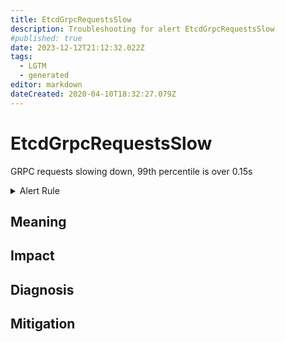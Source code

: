 ```yaml
---
title: EtcdGrpcRequestsSlow
description: Troubleshooting for alert EtcdGrpcRequestsSlow
#published: true
date: 2023-12-12T21:12:32.022Z
tags: 
  - LGTM
  - generated
editor: markdown
dateCreated: 2020-04-10T18:32:27.079Z
---
```


# EtcdGrpcRequestsSlow

GRPC requests slowing down, 99th percentile is over 0.15s

<details>
  <summary>Alert Rule</summary>

{{% rule "etcd/etcd-internal.yml" "EtcdGrpcRequestsSlow" %}}

{{% comment %}}

```yaml
alert: EtcdGrpcRequestsSlow
expr: histogram_quantile(0.99, sum(rate(grpc_server_handling_seconds_bucket{grpc_type="unary"}[1m])) by (grpc_service, grpc_method, le)) > 0.15
for: 2m
labels:
    severity: warning
annotations:
    summary: Etcd GRPC requests slow (instance {{ $labels.instance }})
    description: |-
        GRPC requests slowing down, 99th percentile is over 0.15s
          VALUE = {{ $value }}
          LABELS = {{ $labels }}
    runbook: https://github.com/srerun/prometheus-alerts/blob/main/content/runbooks/etcd-internal/EtcdGrpcRequestsSlow.md

```

{{% /comment %}}

</details>


## Meaning
[//]: # "Short paragraph that explains what the alert means"


## Impact
[//]: # "What could / will happen if the alert is not addressed"



## Diagnosis
[//]: # "Steps to take to identify the cause of the problem"



## Mitigation
[//]: # "The steps necessary to resolve the alert"
